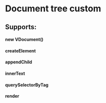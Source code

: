 # Document tree custom
 
## Supports: 
 #### new VDocument()
 #### createElement
 #### appendChild
 #### innerText
 #### querySelectorByTag
 #### render
